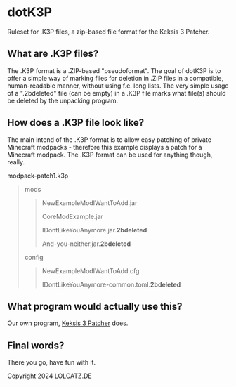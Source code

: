 # dotK3P
Ruleset for .K3P files, a zip-based file format for the Keksis 3 Patcher.

## What are .K3P files?
The .K3P format is a .ZIP-based "pseudoformat". The goal of dotK3P is to offer a simple way of marking files for deletion in .ZIP files in a compatible, human-readable manner, without using f.e. long lists.
The very simple usage of a ".2bdeleted" file (can be empty) in a .K3P file marks what file(s) should be deleted by the unpacking program.

## How does a .K3P file look like?
The main intend of the .K3P format is to allow easy patching of private Minecraft modpacks - therefore this example displays a patch for a Minecraft modpack. The .K3P format can be used for anything though, really.

modpack-patch1.k3p
> mods
> > NewExampleModIWantToAdd.jar
> > 
> > CoreModExample.jar
> > 
> > IDontLikeYouAnymore.jar.**2bdeleted**
> > 
> > And-you-neither.jar.**2bdeleted**
> > 
> config
> > NewExampleModIWantToAdd.cfg
> > 
> > IDontLikeYouAnymore-common.toml.**2bdeleted**

## What program would actually use this?
Our own program, [Keksis 3 Patcher](https://github.com/LOLCATZde/Keksis3Patcher) does.

## Final words?
There you go, have fun with it.

Copyright 2024 LOLCATZ.DE
